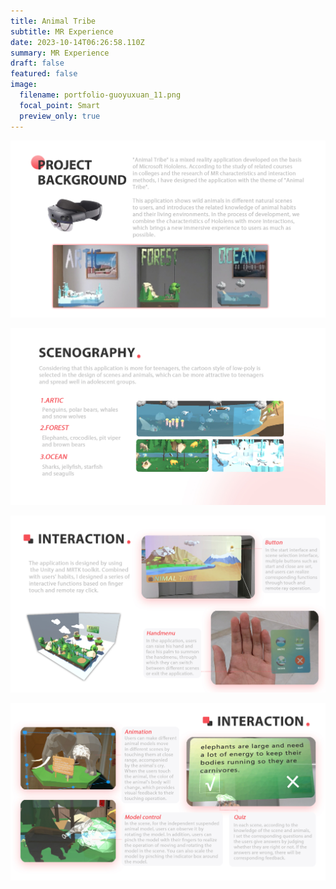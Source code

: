 ```yaml
---
title: Animal Tribe
subtitle: MR Experience
date: 2023-10-14T06:26:58.110Z
summary: MR Experience
draft: false
featured: false
image:
  filename: portfolio-guoyuxuan_11.png
  focal_point: Smart
  preview_only: true
---
```

![](portfolio-guoyuxuan_12.png)

![](portfolio-guoyuxuan_13.png)

![](portfolio-guoyuxuan_14.png)

![](portfolio-guoyuxuan_15.png)